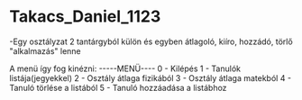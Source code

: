 # Takacs_Daniel_1123
-Egy osztályzat 2 tantárgyból külön és egyben átlagoló, kiíro, hozzádó, törlő "alkalmazás" lenne


A menü így fog kinézni: 
    -----MENÜ----
    0 - Kilépés
    1 - Tanulók listája(jegyekkel)
    2 - Osztály átlaga fizikából
    3 - Osztály átlaga matekból
    4 - Tanuló törlése a listából
    5 - Tanuló hozzáadása a listábhoz
